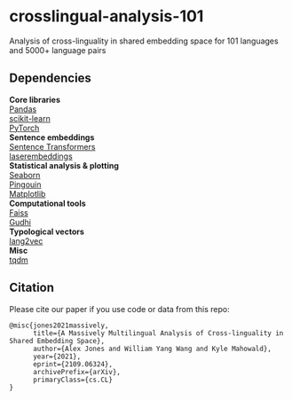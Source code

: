 # crosslingual-analysis-101
Analysis of cross-linguality in shared embedding space for 101 languages and 5000+ language pairs

## Dependencies 

**Core libraries** \
[Pandas](https://pandas.pydata.org/pandas-docs/stable/getting_started/install.html) \
[scikit-learn](https://scikit-learn.org/stable/install.html) \
[PyTorch](https://pytorch.org) \
**Sentence embeddings** \
[Sentence Transformers](https://www.sbert.net) \
[laserembeddings](https://pypi.org/project/laserembeddings/) \
**Statistical analysis \& plotting** \
[Seaborn](https://seaborn.pydata.org/installing.html) \
[Pingouin](https://pingouin-stats.org) \
[Matplotlib](https://matplotlib.org/stable/users/installing.html) \
**Computational tools** \
[Faiss](https://github.com/facebookresearch/faiss) \
[Gudhi](http://gudhi.gforge.inria.fr/python/latest/installation.html) \
**Typological vectors** \
[lang2vec](https://pypi.org/project/lang2vec/) \
**Misc** \
[tqdm](https://pypi.org/project/tqdm/)

## **Citation**

Please cite our paper if you use code or data from this repo:

```
@misc{jones2021massively,
      title={A Massively Multilingual Analysis of Cross-linguality in Shared Embedding Space}, 
      author={Alex Jones and William Yang Wang and Kyle Mahowald},
      year={2021},
      eprint={2109.06324},
      archivePrefix={arXiv},
      primaryClass={cs.CL}
}
```
